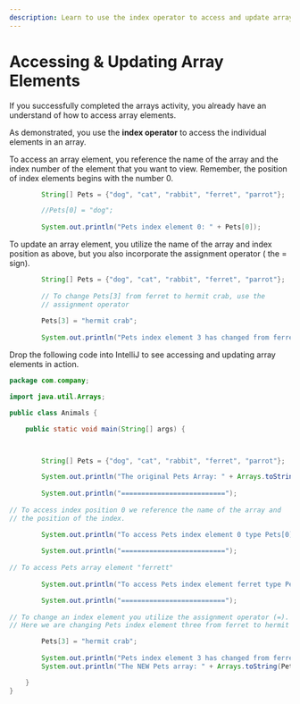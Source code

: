 ```yaml
---
description: Learn to use the index operator to access and update array elements.
---
```


# Accessing & Updating Array Elements

If you successfully completed the arrays activity, you already have an understand of how to access array elements. 

As demonstrated, you use the **index operator** to access the individual elements in an array. 

To access an array element, you reference the name of the array and the index number of the element that you want to view. Remember, the position of index elements begins with the number 0. 

```java
        String[] Pets = {"dog", "cat", "rabbit", "ferret", "parrot"};

        //Pets[0] = "dog";
        
        System.out.println("Pets index element 0: " + Pets[0]);
```

To update an array element, you utilize the name of the array and index position as above, but you also incorporate the assignment operator \( the = sign\). 

```java
        String[] Pets = {"dog", "cat", "rabbit", "ferret", "parrot"};
        
        // To change Pets[3] from ferret to hermit crab, use the 
        // assignment operator
        
        Pets[3] = "hermit crab";
        
        System.out.println("Pets index element 3 has changed from ferret to " + Pets[3]);
```

Drop the following code into IntelliJ to see accessing and updating array elements in action. 

```java
package com.company;

import java.util.Arrays;

public class Animals {

    public static void main(String[] args) {



        String[] Pets = {"dog", "cat", "rabbit", "ferret", "parrot"};

        System.out.println("The original Pets Array: " + Arrays.toString(Pets));
        
        System.out.println("==========================");
        
// To access index position 0 we reference the name of the array and
// the position of the index.

        System.out.println("To access Pets index element 0 type Pets[0]: " + Pets[0]);
        
        System.out.println("==========================");
        
// To access Pets array element "ferrett" 
    
        System.out.println("To access Pets index element ferret type Pets[3]: " + Pets[3]);

        System.out.println("==========================");
        
// To change an index element you utilize the assignment operator (=).
// Here we are changing Pets index element three from ferret to hermit crab.

        Pets[3] = "hermit crab";
        
        System.out.println("Pets index element 3 has changed from ferret to " + Pets[3]);
        System.out.println("The NEW Pets array: " + Arrays.toString(Pets));

    }
}
```

